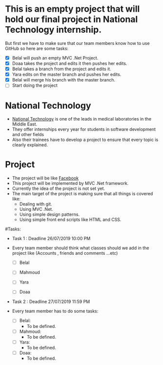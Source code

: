 # This is an empty project that will hold our final project in National Technology internship.
 But first we have to make sure that our team members know how to use GitHub so here are some tasks:
 
  - [x] Belal will push an empty MVC .Net Project.
  - [x] Doaa takes the project and edits it then pushes her edits.
  - [x] Belal takes a branch from the project and edits it.
  - [x] Yara edits on the master branch and pushes her edits.
  - [x] Belal will merge his branch with the master branch.
  - [ ] Start doing the project

# National Technology

- [National Technology](http://nt-me.com) is one of the leads in medical laboratories in the Middle East.
- They offer internships every year for students in software development and other fields
- Also their trainees have to develop a project to ensure that every topic is clearly explained.

# Project

- The project will be like [Facebook](https://facebook.com)
- This project will be implemented by MVC .Net framework.
- Currently the idea of the project is not set yet.
- The main target of the project is making sure that all things is covered like:
	- Dealing with git.
	- Using MVC .Net.
	- Using simple design patterns.
	- Using simple front end scripts like HTML and CSS.


#Tasks:

- Task 1 : Deadline 26/07/2019 10:00 PM
- Every team member should think what classes should we add in the project like (Accounts , friends and comments ...etc)
	- [ ] Belal
	- [ ] Mahmoud
	- [ ] Yara
	- [ ] Doaa


- Task 2 : Deadline 27/07/2019 11:59 PM
- Every team member has to do some tasks:

	- [ ] Belal:
		- To be defined.
	- [ ] Mahmoud:
		- To be defined.
	- [ ] Yara:
		- To be defined.
	- [ ] Doaa:
		- To be defined.
